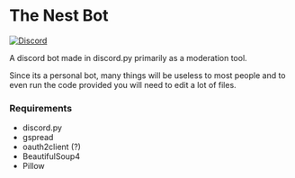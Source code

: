 # The Nest Bot

[![Discord](https://img.shields.io/badge/Discord-Join%20The%20Nest-7289da?style=flat&logo=discord)](https://discord.gg/https://discord.gg/56NJr7n)

A discord bot made in discord.py primarily as a moderation tool.

Since its a personal bot, many things will be useless to most people and to even run the code provided you will need to edit a lot of files.



### Requirements
+ discord.py
+ gspread
+ oauth2client (?)
+ BeautifulSoup4
+ Pillow
